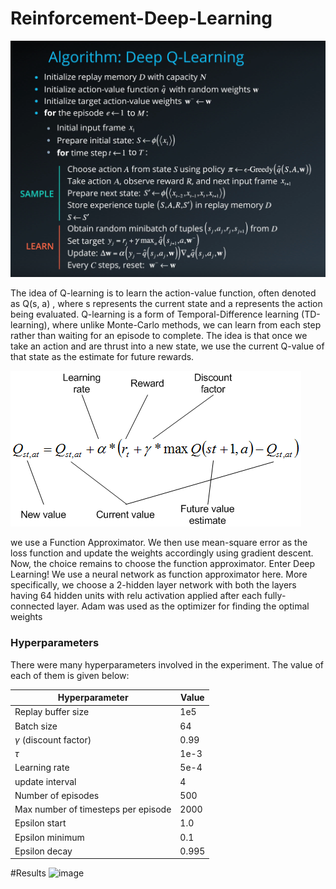 # Reinforcement-Deep-Learning
![image](https://github.com/tomha85/Reinforcement-Deep-Learning/blob/main/DQN.png)

The idea of Q-learning is to learn the action-value function, often denoted as Q(s, a) , where s represents the current state and a represents the action being evaluated. Q-learning is a form of Temporal-Difference learning (TD-learning), where unlike Monte-Carlo methods, we can learn from each step rather than waiting for an episode to complete. The idea is that once we take an action and are thrust into a new state, we use the current Q-value of that state as the estimate for future rewards.

![image](https://github.com/tomha85/Reinforcement-Deep-Learning/blob/main/q-learning.png)

we use a Function Approximator. We then use mean-square error as the loss function and update the weights accordingly using gradient descent. Now, the choice remains to choose the function approximator. Enter Deep Learning! We use a neural network as function approximator here. More specifically, we choose a 2-hidden layer network with both the layers having 64 hidden units with relu activation applied after each fully-connected layer. Adam was used as the optimizer for finding the optimal weights

 ### Hyperparameters

  There were many hyperparameters involved in the experiment. The value of each of them is given below:

  | Hyperparameter                      | Value |
  | ----------------------------------- | ----- |
  | Replay buffer size                  | 1e5   |
  | Batch size                          | 64    |
  | $\gamma$ (discount factor)          | 0.99  |
  | $\tau$                              | 1e-3  |
  | Learning rate                       | 5e-4  |
  | update interval                     | 4     |
  | Number of episodes                  | 500   |
  | Max number of timesteps per episode | 2000  |
  | Epsilon start                       | 1.0   |
  | Epsilon minimum                     | 0.1   |
  | Epsilon decay                       | 0.995 |
  
 #Results
![image](https://user-images.githubusercontent.com/31414852/114082292-8eda4280-987b-11eb-8934-c4be170d675d.png)
